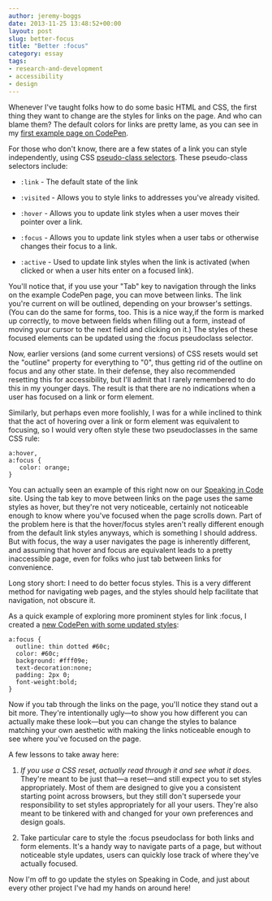 ```yaml
---
author: jeremy-boggs
date: 2013-11-25 13:48:52+00:00
layout: post
slug: better-focus
title: "Better :focus"
category: essay
tags:
- research-and-development
- accessibility
- design
---
```


Whenever I've taught folks how to do some basic HTML and CSS, the first thing they want to change are the styles for links on the page. And who can blame them? The default colors for links are pretty lame, as you can see in my [first example page on CodePen](http://codepen.io/clioweb/pen/wtBCo).

For those who don't know, there are a few states of a link you can style independently, using CSS [pseudo-class selectors](http://www.w3.org/TR/CSS2/selector.html#pseudo-class-selectors). These pseudo-class selectors include:




  * `:link` - The default state of the link


  * `:visited` - Allows you to style links to addresses you've already visited.


  * `:hover` - Allows you to update link styles when a user moves their pointer over a link.


  * `:focus` - Allows you to update link styles when a user tabs or otherwise changes their focus to a link.


  * `:active` - Used to update link styles when the link is activated (when clicked or when a user hits enter on a focused link).



You'll notice that, if you use your "Tab" key to navigation through the links on the example CodePen page, you can move between links. The link you're current on will be outlined, depending on your browser's settings. (You can do the same for forms, too. This is a nice way,if the form is marked up correctly, to move between fields when filling out a form, instead of moving your cursor to the next field and clicking on it.) The styles of these focused elements can be updated using the :focus pseudoclass selector.

Now, earlier versions (and some current versions) of CSS resets would set the "outline" property for everything to "0", thus getting rid of the outline on focus and any other state. In their defense, they also recommended resetting this for accessibility, but I'll admit that I rarely remembered to do this in my younger days. The result is that there are no indications when a user has focused on a link or form element.

Similarly, but perhaps even more foolishly, I was for a while inclined to think that the act of hovering over a link or form element was equivalent to focusing, so I would very often style these two pseudoclasses in the same CSS rule:

```
a:hover,
a:focus {
   color: orange;
}
```

You can actually seen an example of this right now on our [Speaking in Code](http://codespeak.scholarslab.org) site. Using the tab key to move between links on the page uses the same styles as hover, but they're not very noticeable, certainly not noticeable enough to know where you've focused when the page scrolls down. Part of the problem here is that the hover/focus styles aren't really different enough from the default link styles anyways, which is something I should address. But with focus, the way a user navigates the page is inherently different, and assuming that hover and focus are equivalent leads to a pretty inaccessible page, even for folks who just tab between links for convenience.

Long story short: I need to do better focus styles. This is a very different method for navigating web pages, and the styles should help facilitate that navigation, not obscure it.

As a quick example of exploring more prominent styles for link :focus, I created a [new CodePen with some updated styles](http://codepen.io/clioweb/pen/ArtEq):

```
a:focus {
  outline: thin dotted #60c;
  color: #60c;
  background: #fff09e;
  text-decoration:none;
  padding: 2px 0;
  font-weight:bold;
}
```

Now if you tab through the links on the page, you'll notice they stand out a bit more. They're intentionally ugly&mdash;to show you how different you can actually make these look&mdash;but you can change the styles to balance matching your own aesthetic with making the links noticeable enough to see where you've focused on the page.

A few lessons to take away here:





  1. _If you use a CSS reset, actually read through it and see what it does._ They're meant to be just that&mdash;a reset&mdash;and still expect you to set styles appropriately. Most of them are designed to give you a consistent starting point across browsers, but they still don't supersede your responsibility to set styles appropriately for all your users. They're also meant to be tinkered with and changed for your own preferences and design goals.


  2. Take particular care to style the :focus pseudoclass for both links and form elements. It's a handy way to navigate parts of a page, but without noticeable style updates, users can quickly lose track of where they've actually focused.



Now I'm off to go update the styles on Speaking in Code, and just about every other project I've had my hands on around here!
